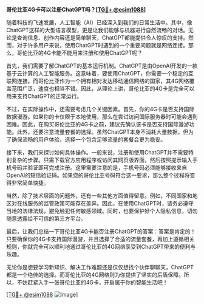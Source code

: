 **哥伦比亚4G卡可以注册ChatGPT吗？[[TG💪+ @esim1088](https://t.me/s/esim1088)]**

随着科技的飞速发展，人工智能（AI）已经深入到我们的日常生活中。其中，像ChatGPT这样的大型语言模型，更是让我们能够与机器进行自然流畅的对话。无论是查询信息、创作内容还是简单聊天，ChatGPT都能提供令人惊叹的支持。然而，对于许多用户来说，使用ChatGPT时遇到的一个重要问题就是网络连接。那么，哥伦比亚的4G卡能不能用来注册和使用ChatGPT呢？

首先，我们需要了解ChatGPT的基本运行机制。ChatGPT是由OpenAI开发的一款基于云计算的人工智能服务。这意味着，要使用ChatGPT，你需要一个稳定的互联网连接。而哥伦比亚作为一个拥有相对发达移动通信网络的国家，其4G网络覆盖范围广泛，速度也相当不错。因此，从理论上讲，哥伦比亚的4G卡是完全可以用来支持ChatGPT的正常运行。

不过，在实际操作中，还需要考虑几个关键因素。首先，你的4G卡是否支持国际数据漫游。如果你的卡仅限于本地使用，那么在尝试访问国际服务器时可能会遇到困难。因此，在购买哥伦比亚的4G卡之前，建议先确认该卡是否支持国际漫游功能。此外，还要注意流量套餐的选择。虽然ChatGPT本身不消耗大量数据，但为了确保流畅的用户体验，选择一个包含足够流量的套餐会更为稳妥。

接下来，我们来探讨如何具体操作。一般来说，注册和使用ChatGPT并不需要特别复杂的步骤。只需下载官方应用程序或访问其网页版界面，然后按照提示输入手机号码并验证即可完成注册。这里需要注意的是，手机号码必须能够接收来自OpenAI的短信验证码。如果您的哥伦比亚号码符合这一要求，那么整个过程将变得非常简单快捷。

当然，除了技术层面的问题外，还有一些其他方面值得留意。例如，不同国家和地区对在线服务的监管政策可能存在差异。因此，在使用ChatGPT时，请务必遵守当地的法律法规，避免触犯任何敏感领域。同时，也要保护好个人隐私信息，切勿随意透露给不可信的第三方平台。

最后，让我们总结一下哥伦比亚4G卡能否注册ChatGPT的答案：答案是肯定的！只要确保你的4G卡支持国际漫游，并且选择了合适的流量套餐，再加上遵循相关规则，你就完全可以顺利地通过哥伦比亚的4G网络享受到ChatGPT带来的便利与乐趣。

无论你是想要学习新知识、解决工作难题还是仅仅想找个伙伴聊聊天，ChatGPT都是一个绝佳的选择。而哥伦比亚的4G网络则为你提供了坚实的后盾保障。所以，不妨赶紧入手一张哥伦比亚的4G卡，开启属于你的智能生活吧！

[[TG💪+ @esim1088](https://t.me/s/esim1088) ![Image](https://i.postimg.cc/4NQfJmqS/Snipaste-2025-05-13-00-14-12.png)]